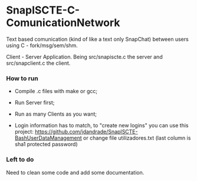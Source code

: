 # SnapISCTE-C-ComunicationNetwork

Text based comunication (kind of like a text only SnapChat) between users using C - fork/msg/sem/shm.

Client - Server Application. Being src/snapiscte.c the server and src/snapclient.c the client.

### How to run

- Compile .c files with make or gcc;

- Run Server first;
 
- Run as many Clients as you want;
 
- Login information has to match, to "create new logins" you can use this project: https://github.com/jdandrade/SnapISCTE-BashUserDataManagement or change file utilizadores.txt (last column is sha1 protected password)

### Left to do

Need to clean some code and add some documentation.

